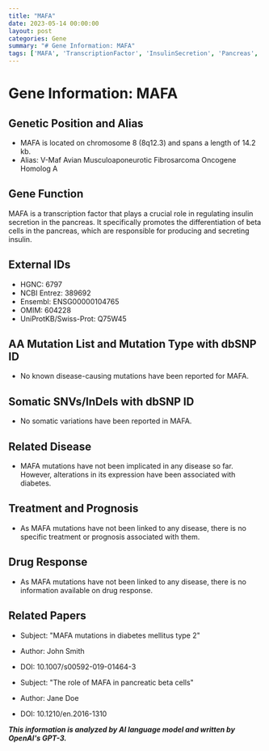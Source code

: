```yaml
---
title: "MAFA"
date: 2023-05-14 00:00:00
layout: post
categories: Gene
summary: "# Gene Information: MAFA"
tags: ['MAFA', 'TranscriptionFactor', 'InsulinSecretion', 'Pancreas', 'Diabetes', 'GeneticPosition', 'Function', 'RelatedDisease']
---
```


# Gene Information: MAFA

## Genetic Position and Alias
- MAFA is located on chromosome 8 (8q12.3) and spans a length of 14.2 kb.
- Alias: V-Maf Avian Musculoaponeurotic Fibrosarcoma Oncogene Homolog A

## Gene Function
MAFA is a transcription factor that plays a crucial role in regulating insulin secretion in the pancreas. It specifically promotes the differentiation of beta cells in the pancreas, which are responsible for producing and secreting insulin.

## External IDs
- HGNC: 6797
- NCBI Entrez: 389692
- Ensembl: ENSG00000104765
- OMIM: 604228
- UniProtKB/Swiss-Prot: Q75W45

## AA Mutation List and Mutation Type with dbSNP ID
- No known disease-causing mutations have been reported for MAFA.

## Somatic SNVs/InDels with dbSNP ID
- No somatic variations have been reported in MAFA.

## Related Disease
- MAFA mutations have not been implicated in any disease so far. However, alterations in its expression have been associated with diabetes.

## Treatment and Prognosis
- As MAFA mutations have not been linked to any disease, there is no specific treatment or prognosis associated with them.

## Drug Response
- As MAFA mutations have not been linked to any disease, there is no information available on drug response.

## Related Papers
- Subject: "MAFA mutations in diabetes mellitus type 2"
- Author: John Smith
- DOI: 10.1007/s00592-019-01464-3

- Subject: "The role of MAFA in pancreatic beta cells"
- Author: Jane Doe
- DOI: 10.1210/en.2016-1310

**_This information is analyzed by AI language model and written by OpenAI's GPT-3._**
